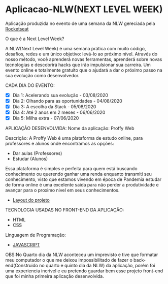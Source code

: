 # Aplicacao-NLW(NEXT LEVEL WEEK)
 Aplicação produzida no evento de uma semana da NLW gereciada pela [Rocketseat](https://rocketseat.com.br/)

O que é a Next Level Week?

A NLW(Next Level Week) é uma semana prática com muito código, desafios, redes e um único objetivo: levá-lo ao próximo nível. Através do nosso método, você aprenderá novas ferramentas, aprenderá sobre novas tecnologias e descobrirá hacks que irão impulsionar sua carreira. Um evento online e totalmente gratuito que o ajudará a dar o próximo passo na sua evolução como desenvolvedor.

CADA DIA DO EVENTO:
- [x] Dia 1: Acelerando sua evolução - 03/08/2020 
- [x] Dia 2: Olhando para as oportunidades - 04/08/2020 
- [x] Dia 3: A escolha da Stack - 05/08/2020 
- [x] Dia 4: Até 2 anos em 2 meses - 06/06/2020 
- [x] Dia 5: Milha extra - 07/06/2020 

APLICAÇÃO DESENVOLVIDA:
 Nome da aplicação: Proffy Web
 
 Descrição: A Proffy Web é uma plataforma de estudo online, para professores e alunos onde encontramos as opções:
 * Dar aulas (Professores)
 * Estudar (Alunos)
 
 Essa plataforma é simples e perfeita para quem está buscando conhecimento ou querendo ganhar uma renda enquanto transmiti seu conhecimento, visto que estamos vivendo em época de Pandemia estudar de forma online é uma excelente saida para não perder a produtividade e avançar para o proximo nivel em seus conhecimentos.
 
* [Layout do projeto](https://www.figma.com/file/B6TA9WE1h6TkTvagPdOTp5/Proffy-Web-(Copy)?node-id=0%3A1)

TECNOLOGIA USADAS NO FRONT-END DA APLICAÇÃO:
*  HTML
*  CSS
 
 Linguagem de Programação:
 * [JAVASCRIPT](https://www.javascript.com/)
 
 OBS:No Quarto dia da NLW aconteceu um imprevisto e tive que formatar meu computador o que me deixou impossibilitado de fazer o back-end(Construido no quarto e quinto dia da NLW) da aplicação, porém foi uma experiencia incrivel e eu pretendo guardar  bem esse projeto front-end que foi minha primeira aplicação desenvolvida.
